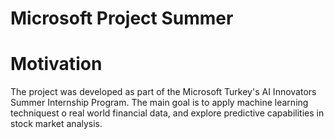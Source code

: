 # Microsoft Project Summer

# Motivation
The project was developed as part of the Microsoft Turkey's AI Innovators Summer Internship Program. The main goal is to apply machine learning techniquest o real world financial data, and explore predictive capabilities in stock market analysis.
